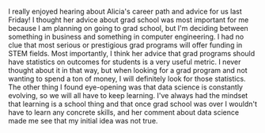 I really enjoyed hearing about Alicia's career path and advice for us last Friday! I thought her advice about grad school was most important
for me because I am planning on going to grad school, but I'm deciding between something in business and something in 
computer engineering. I had no clue that most serious or prestigious grad programs will offer funding in STEM fields. Most importantly, I think
her advice that grad programs should have statistics on outcomes for students is a very useful metric. I never thought about it in that way,
but when looking for a grad program and not wanting to spend a ton of money, I will definitely look for those statistics. The other thing I found eye-opening
was that data science is constantly evolving, so we will all have to keep learning. I've always had the mindset that learning is a school thing
and that once grad school was over I wouldn't have to learn any concrete skills, and her comment about data science made me see that my initial idea was not true.